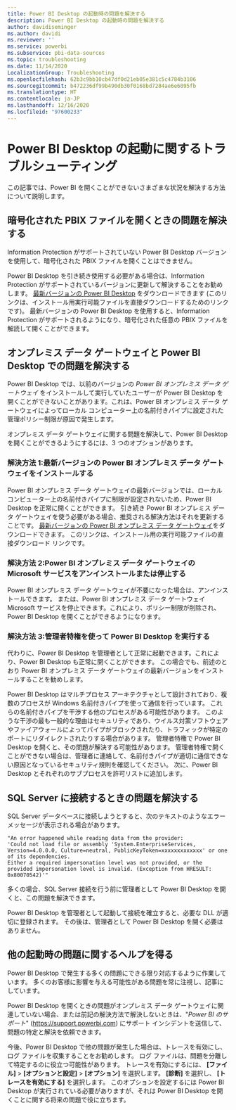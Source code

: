 ```yaml
---
title: Power BI Desktop の起動時の問題を解決する
description: Power BI Desktop の起動時の問題を解決する
author: davidiseminger
ms.author: davidi
ms.reviewer: ''
ms.service: powerbi
ms.subservice: pbi-data-sources
ms.topic: troubleshooting
ms.date: 11/14/2020
LocalizationGroup: Troubleshooting
ms.openlocfilehash: 62b3c9bb10cb47df0d21eb05e381c5c4784b3106
ms.sourcegitcommit: b472236df99b490db30f0168bd7284ae6e6095fb
ms.translationtype: HT
ms.contentlocale: ja-JP
ms.lasthandoff: 12/16/2020
ms.locfileid: "97600233"
---
```

# <a name="troubleshoot-opening-power-bi-desktop"></a>Power BI Desktop の起動に関するトラブルシューティング

この記事では、Power BI を開くことができないさまざまな状況を解決する方法について説明します。 

## <a name="resolve-issues-with-opening-encrypted-pbix-files"></a>暗号化された PBIX ファイルを開くときの問題を解決する

Information Protection がサポートされていない Power BI Desktop バージョンを使用して、暗号化された PBIX ファイルを開くことはできません。

Power BI Desktop を引き続き使用する必要がある場合は、Information Protection がサポートされているバージョンに更新して解決することをお勧めします。 [最新バージョンの Power BI Desktop](https://www.microsoft.com/download/confirmation.aspx?id=58494) をダウンロードできます (このリンクは、インストール用実行可能ファイルを直接ダウンロードするためのリンクです)。 最新バージョンの Power BI Desktop を使用すると、Information Protection がサポートされるようになり、暗号化された任意の PBIX ファイルを解読して開くことができます。

###

## <a name="resolve-issues-with-the-on-premises-data-gateway-and-power-bi-desktop"></a>オンプレミス データ ゲートウェイと Power BI Desktop での問題を解決する

Power BI Desktop では、以前のバージョンの *Power BI オンプレミス データ ゲートウェイ* をインストールして実行していたユーザーが Power BI Desktop を開くことができないことがあります。これは、Power BI オンプレミス データ ゲートウェイによってローカル コンピューター上の名前付きパイプに設定された管理ポリシー制限が原因で発生します。

オンプレミス データ ゲートウェイに関する問題を解決して、Power BI Desktop を開くことができるようにするには、3 つのオプションがあります。

### <a name="resolution-1-install-the-latest-version-of-power-bi-on-premises-data-gateway"></a>解決方法 1:最新バージョンの Power BI オンプレミス データ ゲートウェイをインストールする

Power BI オンプレミス データ ゲートウェイの最新バージョンでは、ローカル コンピューター上の名前付きパイプに制限が設定されないため、Power BI Desktop を正常に開くことができます。 引き続き Power BI オンプレミス データ ゲートウェイを使う必要がある場合、推奨される解決方法はそれを更新することです。 [最新バージョンの Power BI オンプレミス データ ゲートウェイ](https://go.microsoft.com/fwlink/?LinkId=698863)をダウンロードできます。 このリンクは、インストール用の実行可能ファイルの直接ダウンロード リンクです。

### <a name="resolution-2-uninstall-or-stop-the-power-bi-on-premises-data-gateway-microsoft-service"></a>解決方法 2:Power BI オンプレミス データ ゲートウェイの Microsoft サービスをアンインストールまたは停止する

Power BI オンプレミス データ ゲートウェイが不要になった場合は、アンインストールできます。 または、Power BI オンプレミス データ ゲートウェイ Microsoft サービスを停止できます。これにより、ポリシー制限が削除され、Power BI Desktop を開くことができるようになります。

### <a name="resolution-3-run-power-bi-desktop-with-administrator-privilege"></a>解決方法 3:管理者特権を使って Power BI Desktop を実行する

代わりに、Power BI Desktop を管理者として正常に起動できます。これにより、Power BI Desktop も正常に開くことができます。 この場合でも、前述のとおり Power BI オンプレミス データ ゲートウェイの最新バージョンをインストールすることを勧めします。

Power BI Desktop はマルチプロセス アーキテクチャとして設計されており、複数のプロセスが Windows 名前付きパイプを使って通信を行っています。 これらの名前付きパイプを干渉する他のプロセスがある可能性があります。 このような干渉の最も一般的な理由はセキュリティであり、ウイルス対策ソフトウェアやファイアウォールによってパイプがブロックされたり、トラフィックが特定のポートにリダイレクトされたりする場合があります。 管理者特権で Power BI Desktop を開くと、その問題が解決する可能性があります。 管理者特権で開くことができない場合は、管理者に連絡して、名前付きパイプが適切に通信できない原因となっているセキュリティ規則を確認してください。 次に、Power BI Desktop とそれぞれのサブプロセスを許可リストに追加します。

## <a name="resolve-issues-when-connecting-to-sql-server"></a>SQL Server に接続するときの問題を解決する

SQL Server データベースに接続しようとすると、次のテキストのようなエラー メッセージが表示される場合があります。

`"An error happened while reading data from the provider:`\
`'Could not load file or assembly 'System.EnterpriseServices, Version=4.0.0.0, Culture=neutral, PublicKeyToken=xxxxxxxxxxxxx' or one of its dependencies.`\
`Either a required impersonation level was not provided, or the provided impersonation level is invalid. (Exception from HRESULT: 0x80070542)'"`

多くの場合、SQL Server 接続を行う前に管理者として Power BI Desktop を開くと、この問題を解決できます。

Power BI Desktop を管理者として起動して接続を確立すると、必要な DLL が適切に登録されます。 その後は、管理者として Power BI Desktop を開く必要はありません。

## <a name="get-help-with-other-launch-issues"></a>他の起動時の問題に関するヘルプを得る

Power BI Desktop で発生する多くの問題にできる限り対応するように作業しています。 多くのお客様に影響を与える可能性がある問題を常に注視し、記事にしています。

Power BI Desktop を開くときの問題がオンプレミス データ ゲートウェイに関連していない場合、または前記の解決方法で解決しないときは、"*Power BI のサポート*" (<https://support.powerbi.com>) にサポート インシデントを送信して、問題の特定と解決を依頼できます。

今後、Power BI Desktop で他の問題が発生した場合は、トレースを有効にし、ログ ファイルを収集することをお勧めします。 ログ ファイルは、問題を分離して特定するのに役立つ可能性があります。 トレースを有効にするには、 **[ファイル]**  >  **[オプションと設定]**  >  **[オプション]** を選択します。 **[診断]** を選択し、 **[トレースを有効にする]** を選択します。 このオプションを設定するには Power BI Desktop が実行されている必要がありますが、それは Power BI Desktop を開くことに関する将来の問題で役に立ちます。
